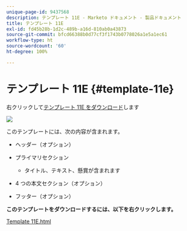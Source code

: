 ```yaml
---
unique-page-id: 9437568
description: テンプレート 11E - Marketo ドキュメント - 製品ドキュメント
title: テンプレート 11E
exl-id: fd45b28b-1d2c-489b-a16d-810ab0a43873
source-git-commit: bfcd66388b0d77cf3f1743b0778026a1e5a1ec61
workflow-type: ht
source-wordcount: '60'
ht-degree: 100%

---
```


# テンプレート 11E {#template-11e}

右クリックして[テンプレート 11E をダウンロード](https://experienceleague.adobe.com/landing/marketo/lp-templates/template-11e.html)します

![](assets/image2015-8-4-10-3a34-3a30.png)

このテンプレートには、次の内容が含まれます。

* ヘッダー（オプション）
* プライマリセクション

   * タイトル、テキスト、懸賞が含まれます

* 4 つの本文セクション（オプション）
* フッター（オプション）

**このテンプレートをダウンロードするには、以下を右クリックします。**

[Template 11E.html](https://experienceleague.adobe.com/landing/marketo/lp-templates/template-11e.html)
